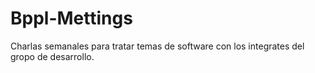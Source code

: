 Bppl-Mettings
=============

Charlas semanales para tratar temas de software con los integrates del gropo de desarrollo.
